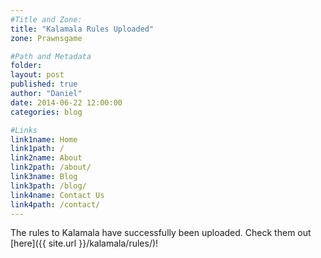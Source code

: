 ```yaml
---
#Title and Zone:
title: "Kalamala Rules Uploaded"
zone: Prawnsgame

#Path and Metadata
folder:
layout: post
published: true
author: "Daniel"
date: 2014-06-22 12:00:00
categories: blog

#Links
link1name: Home
link1path: /
link2name: About
link2path: /about/
link3name: Blog
link3path: /blog/
link4name: Contact Us
link4path: /contact/
---
```


The rules to Kalamala have successfully been uploaded. Check them out [here]({{ site.url }}/kalamala/rules/)!
